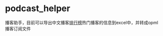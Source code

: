 # podcast_helper
播客助手，目前可以导出中文播客[排行榜](https://xyzrank.com/#/hot-podcasts)热门播客的信息到excel中，并转成opml播客订阅文件
